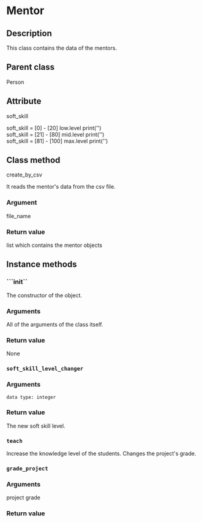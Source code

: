 # Mentor

## Description
This class contains the data of the mentors.

## Parent class
Person

## Attribute 
soft_skill

soft_skill = [0]  - [20] low.level print('')  
soft_skill = [21] - [80]  mid.level print('')  
soft_skill = [81] - [100] max.level print('')
    
## Class method
create_by_csv

It reads the mentor's data from the csv file.

### Argument
file_name

### Return value
list which contains the mentor objects

## Instance methods

### ```__init__``
The constructor of the object.

### Arguments
All of the arguments of the class itself.

### Return value
None

### ```soft_skill_level_changer```

### Arguments
    data type: integer
    
### Return value
The new soft skill level. 


### ```teach```
Increase the knowledge level of the students.
Changes the project's grade.

### ```grade_project```

### Arguments
project
grade

### Return value